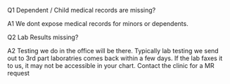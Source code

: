 Q1 Dependent / Child medical records are missing?

A1 We dont expose medical records for minors or dependents.

Q2 Lab Results missing?

A2 Testing we do in the office will be there. Typically lab testing we send out to 3rd part laboratries comes back within a few days.  If the lab faxes it to us, it may not be accessible in your chart. Contact the clinic for a MR request
